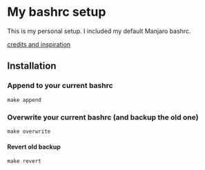 # My bashrc setup
This is my personal setup. I included my default Manjaro bashrc.

[credits and inspiration](https://github.com/nibalizer/bash-tricks)

## Installation
### Append to your current bashrc
`make append`

### Overwrite your current bashrc (and backup the old one)
`make overwrite`
#### Revert old backup
`make revert`
